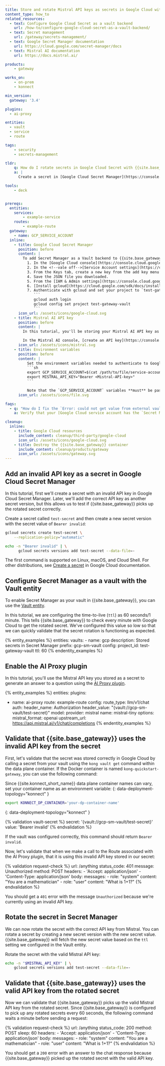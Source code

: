 ```yaml
---
title: Store and rotate Mistral API keys as secrets in Google Cloud with {{site.base_gateway}} and the AI Proxy plugin
content_type: how_to
related_resources:
  - text: Configure Google Cloud Secret as a vault backend
    url: /how-to/configure-google-cloud-secret-as-a-vault-backend/
  - text: Secret management
    url: /gateway/secrets-management/
  - text: Google Secret Manager documentation
    url: https://cloud.google.com/secret-manager/docs
  - text: Mistral AI documentation
    url: https://docs.mistral.ai/

products:
    - gateway

works_on:
    - on-prem
    - konnect

min_version:
  gateway: '3.4'

plugins:
  - ai-proxy

entities: 
  - vault
  - service
  - route

tags:
    - security
    - secrets-management

tldr:
    q: How do I rotate secrets in Google Cloud Secret with {{site.base_gateway}}?
    a: |
      Create a secret in [Google Cloud Secret Manager](https://console.cloud.google.com/security/secret-manager) and create a service account with the `Secret Manager Secret Accessor` role. Export your service account key JSON as an environment variable (`GCP_SERVICE_ACCOUNT`). Then configure a [Vault entity](/gateway/entities/vault/) with your Secret Manager configuration and `ttl` set to how many seconds {{site.base_gateway}} should wait before picking up the rotated secret. Reference secrets from your Secret Manager vault like the following in a referenceable field: `{vault://gcp-sm-vault/test-secret}`. Rotate your secret by creating a new secret version in Google Cloud.

tools:
    - deck


prereqs:
  entities:
    services:
        - example-service
    routes:
        - example-route
  gateway:
    - name: GCP_SERVICE_ACCOUNT
  inline:
    - title: Google Cloud Secret Manager
      position: before
      content: |
        To add Secret Manager as a Vault backend to {{site.base_gateway}}, you must create a project, service account key, and grant IAM permissions. This tutorial also uses gcloud, so you need to install and configure that.
          1. In the [Google Cloud console](https://console.cloud.google.com/), create a project and name it `test-gateway-vault`.
          2. In the <!--vale off-->[Service Account settings](https://console.cloud.google.com/iam-admin/serviceaccounts)<!--vale on-->, click the `test-gateway-vault` project and then click the email address of the service account that you want to create a key for.
          3. From the Keys tab, create a new key from the add key menu and select JSON for the key type.
          4. Save the JSON file you downloaded.
          5. From the [IAM & Admin settings](https://console.cloud.google.com/iam-admin/), click the edit icon next to the service account to grant access to the [`Secret Manager Secret Accessor` role for your service account](https://cloud.google.com/secret-manager/docs/access-secret-version#required_roles).
          6. [Install gcloud](https://cloud.google.com/sdk/docs/install).
          7. Authenticate with gcloud and set your project to `test-gateway-vault`:
             ```
             gcloud auth login
             gcloud config set project test-gateway-vault
             ```
      icon_url: /assets/icons/google-cloud.svg
    - title: Mistral AI API key
      position: before
      content: |
        In this tutorial, you'll be storing your Mistral AI API key as a secret in a {{site.konnect_short_name}} Vault.

        In the Mistral AI console, [create an API key](https://console.mistral.ai/api-keys/) and copy it. You'll add this API key as a secret to your vault.
      icon_url: /assets/icons/mistral.svg
    - title: Environment variables
      position: before
      content: |
          Set the environment variables needed to authenticate to Google Cloud:
          ```sh
          export GCP_SERVICE_ACCOUNT=$(cat /path/to/file/service-account.json)
          export MISTRAL_API_KEY="Bearer <Mistral-API-key>"
          ```

          Note that the `GCP_SERVICE_ACCOUNT` variables **must** be passed when creating your data plane container.
      icon_url: /assets/icons/file.svg

faqs:
  - q: "How do I fix the `Error: could not get value from external vault (no value found (unable to retrieve secret from gcp secret manager (code : 403, status: PERMISSION_DENIED)))` error when I try to use my secret from the Google Cloud vault?"
    a: Verify that your [Google Cloud service account has the `Secret Manager Secret Accessor` role](https://console.cloud.google.com/iam-admin/iam?supportedpurview=project). This role is required for {{site.base_gateway}} to access secrets in the vault.

cleanup:
  inline:
    - title: Google Cloud resources
      include_content: cleanup/third-party/google-cloud
      icon_url: /assets/icons/google-cloud.svg
    - title: Destroy the {{site.base_gateway}} container
      include_content: cleanup/products/gateway
      icon_url: /assets/icons/gateway.svg
---
```


## Add an invalid API key as a secret in Google Cloud Secret Manager

In this tutorial, first we'll create a secret with an invalid API key in Google Cloud Secret Manager. Later, we'll add the correct API key as another secret version, but this allows us to test if {{site.base_gateway}} picks up the rotated secret correctly.

Create a secret called `test-secret` and then create a new secret version with the secret value of `Bearer invalid`:

```bash
gcloud secrets create test-secret \
    --replication-policy="automatic"

echo -n "Bearer invalid" | \
      gcloud secrets versions add test-secret --data-file=-
```

The first command is supported on Linux, macOS, and Cloud Shell. For other distributions, see [Create a secret](https://cloud.google.com/secret-manager/docs/creating-and-accessing-secrets#create-a-secret) in Google Cloud documentation.

## Configure Secret Manager as a vault with the Vault entity

To enable Secret Manager as your vault in {{site.base_gateway}}, you can use the [Vault entity](/gateway/entities/vault/).

In this tutorial, we are configuring the time-to-live (`ttl`) as 60 seconds/1 minute. This tells {{site.base_gateway}} to check every minute with Google Cloud to get the rotated secret. We've configured this value so low so that we can quickly validate that the secret rotation is functioning as expected.

{% entity_examples %}
entities:
  vaults:
    - name: gcp
      description: Stored secrets in Secret Manager
      prefix: gcp-sm-vault
      config:
        project_id: test-gateway-vault
        ttl: 60
{% endentity_examples %}

## Enable the AI Proxy plugin

In this tutorial, you'll use the Mistral API key you stored as a secret to generate an answer to a question using the [AI Proxy plugin](/plugins/ai-proxy/).

{% entity_examples %}
entities:
  plugins:
  - name: ai-proxy
    route: example-route
    config:
      route_type: llm/v1/chat
      auth:
        header_name: Authorization
        header_value: "{vault://gcp-sm-vault/test-secret}"
      model:
        provider: mistral
        name: mistral-tiny
        options:
          mistral_format: openai
          upstream_url: https://api.mistral.ai/v1/chat/completions
{% endentity_examples %}

## Validate that {{site.base_gateway}} uses the invalid API key from the secret

First, let's validate that the secret was stored correctly in Google Cloud by calling a secret from your vault using the `kong vault get` command within the data plane container. If the Docker container is named `kong-quickstart-gateway`, you can use the following command:

Since {{site.konnect_short_name}} data plane container names can vary, set your container name as an environment variable:
{: data-deployment-topology="konnect" }
```sh
export KONNECT_DP_CONTAINER='your-dp-container-name'
```
{: data-deployment-topology="konnect" }

{% validation vault-secret %}
secret: '{vault://gcp-sm-vault/test-secret}'
value: 'Bearer invalid'
{% endvalidation %}

If the vault was configured correctly, this command should return `Bearer invalid`. 

Now, let's validate that when we make a call to the Route associated with the AI Proxy plugin, that it is using this invalid API key stored in our secret:

{% validation request-check %}
url: /anything
status_code: 401
message: Unauthorized
method: POST
headers:
    - 'Accept: application/json'
    - 'Content-Type: application/json'
body:
    messages:
        - role: "system"
          content: "You are a mathematician"
        - role: "user"
          content: "What is 1+1?"
{% endvalidation %}

You should get a `401` error with the message `Unauthorized` because we're currently using an invalid API key.

## Rotate the secret in Secret Manager

We can now rotate the secret with the correct API key from Mistral. You can rotate a secret by creating a new secret version with the new secret value. {{site.base_gateway}} will fetch the new secret value based on the `ttl` setting we configured in the Vault entity.

Rotate the secret with the valid Mistral API key:

```bash
echo -n "$MISTRAL_API_KEY" | \
    gcloud secrets versions add test-secret --data-file=-
```

## Validate that {{site.base_gateway}} uses the valid API key from the rotated secret

Now we can validate that {{site.base_gateway}} picks up the valid Mistral API key from the rotated secret. Since {{site.base_gateway}} is configured to pick up any rotated secrets every 60 seconds, the following command waits a minute before sending a request:

{% validation request-check %}
url: /anything
status_code: 200
method: POST
sleep: 60
headers:
    - 'Accept: application/json'
    - 'Content-Type: application/json'
body:
    messages:
        - role: "system"
          content: "You are a mathematician"
        - role: "user"
          content: "What is 1+1?"
{% endvalidation %}

You should get a `200` error with an answer to the chat response because {{site.base_gateway}} picked up the rotated secret with the valid API key.